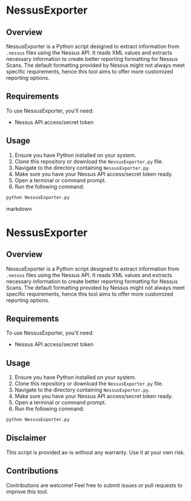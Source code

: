 # NessusExporter

## Overview
NessusExporter is a Python script designed to extract information from `.nessus` files using the Nessus API. It reads XML values and extracts necessary information to create better reporting formatting for Nessus Scans. The default formatting provided by Nessus might not always meet specific requirements, hence this tool aims to offer more customized reporting options.

## Requirements
To use NessusExporter, you'll need:
- Nessus API access/secret token

## Usage
1. Ensure you have Python installed on your system.
2. Clone this repository or download the `NessusExporter.py` file.
3. Navigate to the directory containing `NessusExporter.py`.
4. Make sure you have your Nessus API access/secret token ready.
5. Open a terminal or command prompt.
6. Run the following command:

```bash
python NessusExporter.py
```

markdown

# NessusExporter

## Overview
NessusExporter is a Python script designed to extract information from `.nessus` files using the Nessus API. It reads XML values and extracts necessary information to create better reporting formatting for Nessus Scans. The default formatting provided by Nessus might not always meet specific requirements, hence this tool aims to offer more customized reporting options.

## Requirements
To use NessusExporter, you'll need:
- Nessus API access/secret token

## Usage
1. Ensure you have Python installed on your system.
2. Clone this repository or download the `NessusExporter.py` file.
3. Navigate to the directory containing `NessusExporter.py`.
4. Make sure you have your Nessus API access/secret token ready.
5. Open a terminal or command prompt.
6. Run the following command:

```bash
python NessusExporter.py
```
## Disclaimer

This script is provided as-is without any warranty. Use it at your own risk.

## Contributions

Contributions are welcome! Feel free to submit issues or pull requests to improve this tool.
